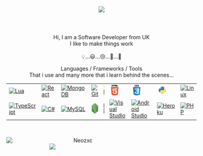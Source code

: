 
<h1 align="center">
  <a href="https://git.io/typing-svg">
    <img src="https://cdn.dribbble.com/users/1496134/screenshots/16348898/media/9450ad6ad9ae652ddb11270a77026605.gif">
  </a>
</h1>
<br>
<p align="center">
  Hi, I am a Software Developer from UK
  <br>
 I like to make things work
  <br>
  <br>
  💡...😃...😒...🤔...🤩
</p>

<p align="center">Languages / Frameworks / Tools<br>That i use and many more that i learn behind the scenes...</p>
<table align="center">
    <tbody>
        <tr>
            <td><a href="#"><img alt="Lua" title="Lua" height="28px"
                        src="https://upload.wikimedia.org/wikipedia/commons/thumb/c/cf/Lua-Logo.svg/1200px-Lua-Logo.svg.png" /></a>
            </td>
            <td><a href="#"><img alt="React" title="React" height="28px"
                        src="https://i0.wp.com/www.primefaces.org/wp-content/uploads/2017/09/feature-react.png?ssl=1" /></a>
            </td>
            <td><a href="#"><img alt="MongoDB" title="MongoDB" height="28px"
                        src="https://www.pisysmarine.com/assets/images/technology/mongoDB.png" /></a>
            </td>
            <td><a href="#"><img alt="Git" title="Git" height="28px"
                        src="https://cdn-icons-png.flaticon.com/512/25/25231.png" /></a>
            </td>
            <td><a href="#"><img alt="JavaScript" title="JavaScript" height="28px"
                        src="https://raw.githubusercontent.com/github/explore/80688e429a7d4ef2fca1e82350fe8e3517d3494d/topics/javascript/javascript.png" /></a>
            </td>
            <td><a href="#"><img alt="HTML5" title="HTML5" height="28px"
                        src="https://raw.githubusercontent.com/github/explore/80688e429a7d4ef2fca1e82350fe8e3517d3494d/topics/html/html.png" /></a>
            </td>
            <td><a href="#"><img alt="CSS3" title="CSS3" height="28px"
                        src="https://raw.githubusercontent.com/github/explore/80688e429a7d4ef2fca1e82350fe8e3517d3494d/topics/css/css.png" /></a>
            </td>
            <td><a href="#"><img alt="Python" title="Python" height="28px"
                        src="https://raw.githubusercontent.com/github/explore/80688e429a7d4ef2fca1e82350fe8e3517d3494d/topics/python/python.png" /></a>
            </td>
                <td><a href="#"><img alt="Linux" title="Linux" height="28px"
                src="https://pngimg.com/uploads/linux/linux_PNG1.png" /></a>
            </td>
        </tr>
      <tr>
          <td><a href="#"><img alt="TypeScript" title="TypeScript" height="28px"
                      src="https://upload.wikimedia.org/wikipedia/commons/4/4c/Typescript_logo_2020.svg" /></a></td>
          </td>
          <td><a href="#"><img alt="C#" title="C#" height="28px"
                      src="https://img.icons8.com/color/48/000000/c-sharp-logo.png" /></a></td>
          </td>
          <td><a href="#"><img alt="MySQL" title="MySQL" height="28px"
                      src="https://www.freepnglogos.com/uploads/logo-mysql-png/logo-mysql-development-mysql-logo-code-icon-9.png" /></a>
          </td>
          <td><a href="#"><img alt="NodeJS" title="NodeJS" height="28px"
                      src="https://raw.githubusercontent.com/github/explore/80688e429a7d4ef2fca1e82350fe8e3517d3494d/topics/nodejs/nodejs.png" /></a>
          </td>
          <td><a href="#"><img alt="Terminal" title="Terminal" height="28px"
                      src="https://raw.githubusercontent.com/github/explore/80688e429a7d4ef2fca1e82350fe8e3517d3494d/topics/terminal/terminal.png" /></a>
          </td>
          <td><a href="#"><img alt="Visual Studio" title="Visual Studio" height="28px"
                      src="https://img.icons8.com/fluent/48/000000/visual-studio-code-2019.png" /></a></td>
          </td>
          <td><a href="#"><img alt="Android Studio" title="Android Studio" height="28px"
                      src="https://i.imgur.com/6nJGNMN.png" /></a></td>
          </td>
          <td><a href="#"><img alt="Heroku" title="Heroku" height="28px"
                      src="https://img.icons8.com/color/48/000000/heroku.png" /></a></td>
          </td>
          <td><a href="#"><img alt="PHP" title="PHP" height="28px"
                      src="https://www.freepnglogos.com/uploads/php-logo-png/php-logo-png-transparent-svg-vector-bie-supply-1.png" /></a></td>
          </td>
      </tr>
    </tbody>
</table>
<br>
<p align=center>
  <div align=center>
    <a href="https://github.com/Neozxc/github-readme-streak-stats" title="Go to Source">
      <img align="left" width=390 src="https://github-readme-streak-stats.herokuapp.com/?user=Neozxc&theme=dark&border=61dafb&hide_border=true" alt="Neozxc" />
    </a>
    <a href="https://github.com/Neozxc/github-readme-stats" title="Go to Source">
      <img align="right" width=390 src="https://github-readme-stats.vercel.app/api?username=Neozxc&show_icons=true&theme=dark&border_color=61dafb&hide_border=true" />
    </a>
  </div>
</p>
